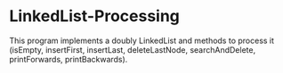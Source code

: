 # LinkedList-Processing

This program implements a doubly LinkedList and methods to process it (isEmpty, insertFirst, insertLast, deleteLastNode, searchAndDelete, printForwards, printBackwards).
